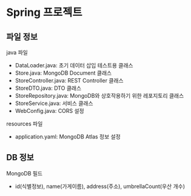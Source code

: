# Spring 프로젝트

## 파일 정보

java 파일
- DataLoader.java: 초기 데이터 삽입 테스트용 클래스
- Store.java: MongoDB Document 클래스
- StoreController.java: REST Controller 클래스
- StoreDTO.java: DTO 클래스
- StoreRepository.java: MongoDB와 상호작용하기 위한 레포지토리 클래스
- StoreService.java: 서비스 클래스
- WebConfig.java: CORS 설정

resources 파일
- application.yaml: MongoDB Atlas 정보 설정

## DB 정보

MongoDB 필드
- id(식별정보), name(가게이름), address(주소), umbrellaCount(우산 개수)
